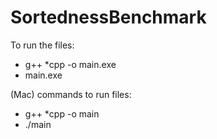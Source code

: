 # SortednessBenchmark

To run the files:
-	g++ *cpp -o main.exe
-	main.exe

(Mac) commands to run files:
- g++ *cpp -o main
- ./main
